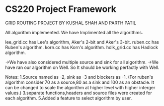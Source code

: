 CS220 Project Framework
===============
GRID ROUTING PROJECT BY KUSHAL SHAH AND PARTH PATIL

All algorithm implemented.
We have Implimented all the algorithms.

lee_grid.cc has Lee's algorithm, Aker's 2-bit and Aker's 3-bit.
ruben.cc has Ruben's algorithm.
korn.cc has Korn's algorithm.
hdlk_grid.cc has Hadlock algorithm.

->We have also considered multiple source and sink for all algorithm.
->We have ran our algorithm on Well. So It should be working perfactly with Well.


Notes:
1.Source named as -2, sink as -3 and blockers as -1. (For ruben's algorithm consider 70 as a source,80 as a sink and 100 as an obstacle. It can be changed to scale the algorithm at higher level with higher interger values.)
3.separate functions,headers and source files were created for each algorithm.
5.Added a feature to select algorithm by user.
